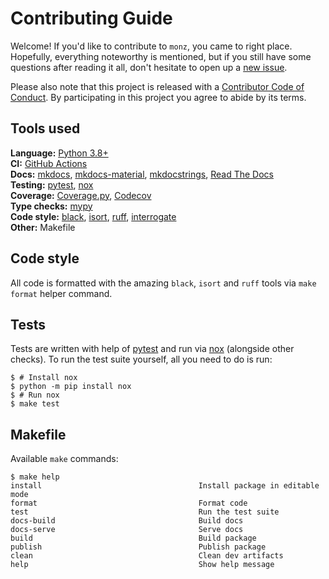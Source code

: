 # Contributing Guide
Welcome! If you'd like to contribute to `monz`, you came to right place. Hopefully,
everything noteworthy is mentioned, but if you still have some questions after reading
it all, don't hesitate to open up a [new issue][github new issue].

Please also note that this project is released with a [Contributor Code of Conduct].
By participating in this project you agree to abide by its terms.

## Tools used
**Language:** [Python 3.8+][python]  
**CI:** [GitHub Actions]  
**Docs:** [mkdocs], [mkdocs-material], [mkdocstrings], [Read The Docs]  
**Testing:** [pytest], [nox]  
**Coverage:** [Coverage.py], [Codecov]  
**Type checks:** [mypy]  
**Code style:** [black], [isort], [ruff], [interrogate]  
**Other:** Makefile  

## Code style
All code is formatted with the amazing `black`, `isort` and `ruff` tools via
`make format` helper command.

## Tests
Tests are written with help of [pytest] and run via [nox] (alongside other checks).
To run the test suite yourself, all you need to do is run:

```console
$ # Install nox
$ python -m pip install nox
$ # Run nox
$ make test
```

## Makefile
Available `make` commands:

```console
$ make help
install                                   Install package in editable mode
format                                    Format code
test                                      Run the test suite
docs-build                                Build docs
docs-serve                                Serve docs
build                                     Build package
publish                                   Publish package
clean                                     Clean dev artifacts
help                                      Show help message
```


[black]: https://black.readthedocs.io/
[codecov]: https://codecov.io/
[contributor code of conduct]: ./.github/CODE_OF_CONDUCT.md
[coverage.py]: https://coverage.readthedocs.io
[github actions]: https://github.com/features/actions
[github new issue]: https://github.com/pawelad/monz/issues/new/choose
[interrogate]: https://github.com/econchick/interrogate
[isort]: https://github.com/timothycrosley/isort
[mkdocs-material]: https://squidfunk.github.io/mkdocs-material/
[mkdocs]: https://www.mkdocs.org/
[mkdocstrings]: https://mkdocstrings.github.io/
[mypy]: https://mypy-lang.org/
[nox]: https://nox.readthedocs.io/
[pytest]: https://pytest.org/
[python]: https://www.python.org/
[read the docs]: https://readthedocs.com/
[ruff]: https://docs.astral.sh/ruff
